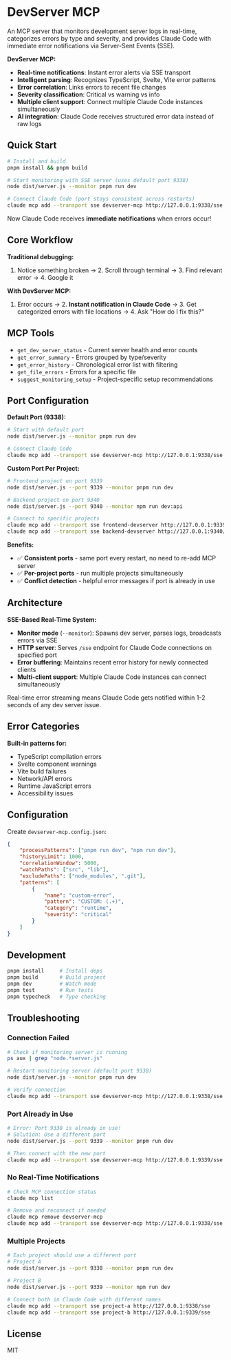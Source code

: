 # DevServer MCP

An MCP server that monitors development server logs in real-time, categorizes errors by type and severity, and provides Claude Code with immediate error notifications via Server-Sent Events (SSE).

**DevServer MCP:**

-   **Real-time notifications**: Instant error alerts via SSE transport
-   **Intelligent parsing**: Recognizes TypeScript, Svelte, Vite error patterns
-   **Error correlation**: Links errors to recent file changes
-   **Severity classification**: Critical vs warning vs info
-   **Multiple client support**: Connect multiple Claude Code instances simultaneously
-   **AI integration**: Claude Code receives structured error data instead of raw logs

## Quick Start

```bash
# Install and build
pnpm install && pnpm build

# Start monitoring with SSE server (uses default port 9338)
node dist/server.js --monitor pnpm run dev

# Connect Claude Code (port stays consistent across restarts)
claude mcp add --transport sse devserver-mcp http://127.0.0.1:9338/sse
```

Now Claude Code receives **immediate notifications** when errors occur!

## Core Workflow

**Traditional debugging:**

1. Notice something broken → 2. Scroll through terminal → 3. Find relevant error → 4. Google it

**With DevServer MCP:**

1. Error occurs → 2. **Instant notification in Claude Code** → 3. Get categorized errors with file locations → 4. Ask "How do I fix this?"

## MCP Tools

-   `get_dev_server_status` - Current server health and error counts
-   `get_error_summary` - Errors grouped by type/severity
-   `get_error_history` - Chronological error list with filtering
-   `get_file_errors` - Errors for a specific file
-   `suggest_monitoring_setup` - Project-specific setup recommendations

## Port Configuration

**Default Port (9338):**
```bash
# Start with default port
node dist/server.js --monitor pnpm run dev

# Connect Claude Code  
claude mcp add --transport sse devserver-mcp http://127.0.0.1:9338/sse
```

**Custom Port Per Project:**
```bash
# Frontend project on port 9339
node dist/server.js --port 9339 --monitor pnpm run dev

# Backend project on port 9340  
node dist/server.js --port 9340 --monitor npm run dev:api

# Connect to specific projects
claude mcp add --transport sse frontend-devserver http://127.0.0.1:9339/sse
claude mcp add --transport sse backend-devserver http://127.0.0.1:9340/sse
```

**Benefits:**
- ✅ **Consistent ports** - same port every restart, no need to re-add MCP server
- ✅ **Per-project ports** - run multiple projects simultaneously  
- ✅ **Conflict detection** - helpful error messages if port is already in use

## Architecture

**SSE-Based Real-Time System:**

-   **Monitor mode** (`--monitor`): Spawns dev server, parses logs, broadcasts errors via SSE
-   **HTTP server**: Serves `/sse` endpoint for Claude Code connections on specified port
-   **Error buffering**: Maintains recent error history for newly connected clients
-   **Multi-client support**: Multiple Claude Code instances can connect simultaneously

Real-time error streaming means Claude Code gets notified within 1-2 seconds of any dev server issue.

## Error Categories

**Built-in patterns for:**

-   TypeScript compilation errors
-   Svelte component warnings
-   Vite build failures
-   Network/API errors
-   Runtime JavaScript errors
-   Accessibility issues

## Configuration

Create `devserver-mcp.config.json`:

```json
{
    "processPatterns": ["pnpm run dev", "npm run dev"],
    "historyLimit": 1000,
    "correlationWindow": 5000,
    "watchPaths": ["src", "lib"],
    "excludePaths": ["node_modules", ".git"],
    "patterns": [
        {
            "name": "custom-error",
            "pattern": "CUSTOM: (.+)",
            "category": "runtime",
            "severity": "critical"
        }
    ]
}
```

## Development

```bash
pnpm install     # Install deps
pnpm build       # Build project
pnpm dev         # Watch mode
pnpm test        # Run tests
pnpm typecheck   # Type checking
```

## Troubleshooting

### Connection Failed
```bash
# Check if monitoring server is running
ps aux | grep "node.*server.js"

# Restart monitoring server (default port 9338)
node dist/server.js --monitor pnpm run dev

# Verify connection
claude mcp add --transport sse devserver-mcp http://127.0.0.1:9338/sse
```

### Port Already in Use
```bash
# Error: Port 9338 is already in use!
# Solution: Use a different port
node dist/server.js --port 9339 --monitor pnpm run dev

# Then connect with the new port
claude mcp add --transport sse devserver-mcp http://127.0.0.1:9339/sse
```

### No Real-Time Notifications
```bash
# Check MCP connection status
claude mcp list

# Remove and reconnect if needed
claude mcp remove devserver-mcp
claude mcp add --transport sse devserver-mcp http://127.0.0.1:9338/sse
```

### Multiple Projects
```bash
# Each project should use a different port
# Project A
node dist/server.js --port 9338 --monitor pnpm run dev

# Project B  
node dist/server.js --port 9339 --monitor npm run dev

# Connect both in Claude Code with different names
claude mcp add --transport sse project-a http://127.0.0.1:9338/sse
claude mcp add --transport sse project-b http://127.0.0.1:9339/sse
```


## License

MIT
